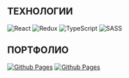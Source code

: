 ## ТЕХНОЛОГИИ

![React](https://img.shields.io/badge/react-%2320232a.svg?style=for-the-badge&logo=react&logoColor=%2361DAFB) ![Redux](https://img.shields.io/badge/redux-%23593d88.svg?style=for-the-badge&logo=redux&logoColor=white) ![TypeScript](https://img.shields.io/badge/typescript-%23007ACC.svg?style=for-the-badge&logo=typescript&logoColor=white) ![SASS](https://img.shields.io/badge/SASS-hotpink.svg?style=for-the-badge&logo=SASS&logoColor=white)

## ПОРТФОЛИО

[![Github Pages](https://img.shields.io/badge/сайт%20для%20заказа%20пиццы-121013?style=for-the-badge&logo=github&logoColor=orange 'React Pizza | Смотреть демо')](https://kristina-mukha.github.io/react-pizza-v2/) [![Github Pages](https://img.shields.io/badge/магазин%20техники-121013?style=for-the-badge&logo=github&logoColor=blue 'Shop Tech | Смотреть демо')](https://kristina-mukha.github.io/shop-tech/)
